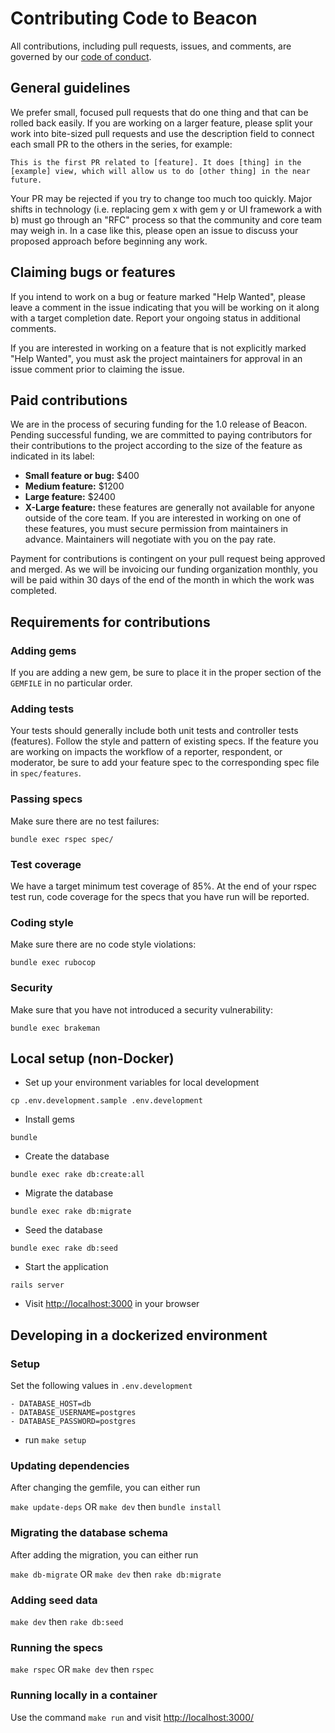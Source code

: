 # Contributing Code to Beacon
All contributions, including pull requests, issues, and comments, are governed by our [code of conduct](https://github.com/ContributorCovenant/beacon/blob/release/CODE_OF_CONDUCT.md).

## General guidelines
We prefer small, focused pull requests that do one thing and that can be rolled back easily. If you are working on a larger feature, please split your work into bite-sized pull requests and use the description field to connect each small PR to the others in the series, for example:

```
This is the first PR related to [feature]. It does [thing] in the [example] view, which will allow us to do [other thing] in the near future.
```

Your PR may be rejected if you try to change too much too quickly. Major shifts in technology (i.e. replacing gem x with gem y or UI framework a with b) must go through an "RFC" process so that the community and core team may weigh in. In a case like this, please open an issue to discuss your proposed approach before beginning any work.

## Claiming bugs or features
If you intend to work on a bug or feature marked "Help Wanted", please leave a comment in the issue indicating that you will be working on it along with a target completion date. Report your ongoing status in additional comments.

If you are interested in working on a feature that is not explicitly marked "Help Wanted", you must ask the project maintainers for approval in an issue comment prior to claiming the issue.

## Paid contributions
We are in the process of securing funding for the 1.0 release of Beacon. Pending successful funding, we are committed to paying contributors for their contributions to the project according to the size of the feature as indicated in its label:

* **Small feature or bug:** $400
* **Medium feature:** $1200
* **Large feature:** $2400
* **X-Large feature:** these features are generally not available for anyone outside of the core team. If you are interested in working on one of these features, you must secure permission from maintainers in advance. Maintainers will negotiate with you on the pay rate.

Payment for contributions is contingent on your pull request being approved and merged. As we will be invoicing our funding organization monthly, you will be paid within 30 days of the end of the month in which the work was completed.

## Requirements for contributions

### Adding gems
If you are adding a new gem, be sure to place it in the proper section of the `GEMFILE` in no particular order.

### Adding tests
Your tests should generally include both unit tests and controller tests (features). Follow the style and pattern of existing specs. If the feature you are working on impacts the workflow of a reporter, respondent, or moderator, be sure to add your feature spec to the corresponding spec file in `spec/features`.

### Passing specs
Make sure there are no test failures:

`bundle exec rspec spec/`

### Test coverage
We have a target minimum test coverage of 85%. At the end of your rspec test run, code coverage for the specs that you have run will be reported.

### Coding style
Make sure there are no code style violations:

`bundle exec rubocop`

### Security
Make sure that you have not introduced a security vulnerability:

`bundle exec brakeman`

## Local setup (non-Docker)

* Set up your environment variables for local development

`cp .env.development.sample .env.development`

* Install gems

`bundle`

* Create the database

`bundle exec rake db:create:all`

* Migrate the database

`bundle exec rake db:migrate`

* Seed the database

`bundle exec rake db:seed`

* Start the application

`rails server`

* Visit [http://localhost:3000](http://localhost:3000) in your browser

## Developing in a dockerized environment

### Setup

Set the following values in `.env.development`

    - DATABASE_HOST=db
    - DATABASE_USERNAME=postgres
    - DATABASE_PASSWORD=postgres

* run `make setup`

### Updating dependencies

After changing the gemfile, you can either run

`make update-deps` OR `make dev` then `bundle install`

### Migrating the database schema

After adding the migration, you can either run

`make db-migrate` OR `make dev` then `rake db:migrate`

### Adding seed data

`make dev` then `rake db:seed`

### Running the specs

`make rspec` OR `make dev` then `rspec`

### Running locally in a container

Use the command `make run` and visit [http://localhost:3000/](http://localhost:3000/)
